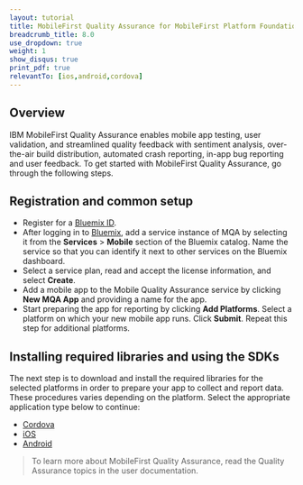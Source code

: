 ```yaml
---
layout: tutorial
title: MobileFirst Quality Assurance for MobileFirst Platform Foundation 8.0
breadcrumb_title: 8.0
use_dropdown: true
weight: 1
show_disqus: true
print_pdf: true
relevantTo: [ios,android,cordova]
---
```

<!-- NLS_CHARSET=UTF-8 -->
## Overview
IBM MobileFirst Quality Assurance enables mobile app testing, user validation, and streamlined quality feedback with sentiment analysis, over-the-air build distribution, automated crash reporting, in-app bug reporting and user feedback. To get started with MobileFirst Quality Assurance, go through the following steps.

## Registration and common setup

* Register for a [Bluemix ID](https://console.ng.bluemix.net/registration/).
* After logging in to [Bluemix](https://console.stage1.ng.bluemix.net/home/), add a service instance of MQA by selecting it from the **Services** > **Mobile** section of the Bluemix catalog. Name the service so that you can identify it next to other services on the Bluemix dashboard.
* Select a service plan, read and accept the license information, and select **Create**.
* Add a mobile app to the Mobile Quality Assurance service by clicking **New MQA App** and providing a name for the app.
* Start preparing the app for reporting by clicking **Add Platforms**. Select a platform on which your new mobile app runs. Click **Submit**. Repeat this step for additional platforms.


## Installing required libraries and using the SDKs
The next step is to download and install the required libraries for the selected platforms in order to prepare your app to collect and report data. These procedures varies depending on the platform. Select the appropriate application type below to continue:

* [Cordova](cordova/)
* [iOS](ios/)
* [Android](android/)

> To learn more about MobileFirst Quality Assurance, read the Quality Assurance topics in the user documentation.

